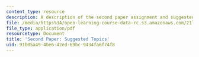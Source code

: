 ```yaml
---
content_type: resource
description: A description of the second paper assignment and suggested topics.
file: /media/https%3A/open-learning-course-data-rc.s3.amazonaws.com/21l-449-end-of-nature-spring-2002/91b05a494be642ed69bc9434fa6f74f8_paperassignment2.pdf
file_type: application/pdf
resourcetype: Document
title: 'Second Paper: Suggested Topics'
uid: 91b05a49-4be6-42ed-69bc-9434fa6f74f8
---
```

